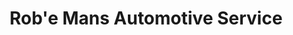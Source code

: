 ---
title: "Rob'e Mans Automotive Service"
url: /birmingham/robe-mans-automotive-service/
shop: Autowerkstatt
---